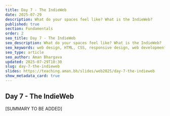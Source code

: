 ```yaml
---
title: Day 7 - The IndieWeb
date: 2025-07-29
description: What do your spaces feel like? What is the IndieWeb?
published: true
section: Fundamentals
order: 2
seo_title: Day 7 - The IndieWeb
seo_description: What do your spaces feel like? What is the IndieWeb?
seo_keywords: web design, HTML, CSS, responsive design, web development course, portfolio website
seo_type: article
seo_author: Aman Bhargava
updated: 2025-07-29T10:30
slug: day-7-the-indieweb
slides: https://teaching.aman.bh/slides/web2025/day-7-the-indieweb
show_metadata_card: true
---
```

## Day 7 - The IndieWeb


[SUMMARY TO BE ADDED]